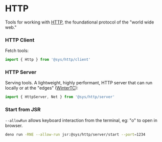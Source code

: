 # HTTP
Tools for working with [HTTP](https://www.w3.org/Protocols/), the foundational protocol of the "world wide web."



### HTTP Client
Fetch tools:

```ts
import { Http } from '@sys/http/client'
```

### HTTP Server
Serving tools. A lightweight, highly performant, HTTP server that can run locally or at the "edges" ([WinterTC](https://wintertc.org/)):

```ts
import { HttpServer, Net } from '@sys/http/server'
```


### Start from JSR



`--allowRun` allows keyboard interaction from the terminal, eg: "o" to open in browser.

```bash
deno run -RNE --allow-run jsr:@sys/http/server/start --port=1234
```


